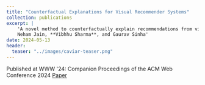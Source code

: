 ```yaml
---
title: "Counterfactual Explanations for Visual Recommender Systems"
collection: publications
excerpt: |
    'A novel method to counterfactually explain recommendations from visual recommender systems.
    Neham Jain, **Vibhhu Sharma**, and Gaurav Sinha'
date: 2024-05-13
header:
  teaser: "../images/caviar-teaser.png"
---
```

Published at WWW '24: Companion Proceedings of the ACM Web Conference 2024
[Paper](https://dl.acm.org/doi/10.1145/3589335.3651484)
